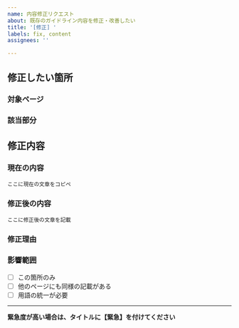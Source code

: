 ```yaml
---
name: 内容修正リクエスト
about: 既存のガイドライン内容を修正・改善したい
title: '[修正] '
labels: fix, content
assignees: ''

---
```


## 修正したい箇所

### 対象ページ
<!-- 例：「コミュニケーションガイド」ページ -->


### 該当部分
<!-- どの部分を修正したいか、できるだけ具体的に -->


## 修正内容

### 現在の内容
```
ここに現在の文章をコピペ
```

### 修正後の内容
```
ここに修正後の文章を記載
```

### 修正理由
<!-- なぜ修正が必要か、どんな問題があったか -->


### 影響範囲
- [ ] この箇所のみ
- [ ] 他のページにも同様の記載がある
- [ ] 用語の統一が必要

---
**緊急度が高い場合は、タイトルに【緊急】を付けてください**
